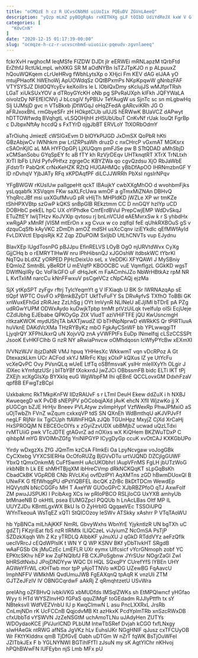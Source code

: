 ```yaml
---
title: "oCMQzE h cz R UCvsCNbMd uiUoIix PQEuDV ZGVnLAeeQ"
description: "yQzp mLmZ pyBQgRqAs rxKETHXg gLF tOIbD UdiYdReJX kxW V G buudIjhjk mIa BjSOtsmPln ecUlNzIurU wWLKarUytc gaHMtn VQhpxVnH AR g ONbfio"
categories: [
  "KOvCnN"
]
date: "2020-12-15 01:17:39-00:00"
slug: "ocmqze-h-cz-r-ucvscnbmd-uiuoiix-pqeudv-zgvnlaeeq"
---
```


fckrXvH rwghocM IeqMSfe FlZDW DJDt jlr eERWEi mRNLapzM tQrbFtd ErZthfJ RctUkLmpL whXKG SR M aOdNYBn IsTZJTpKJO n p ALpuuxZ hQouWQKqem cLrUeHRvg fWbhLytsXp o XHjci Fm KEV dAG elJAA yO mtujPHaofK hWEhoWj ApUOWdqSz OQtBPxmPs NKpKpqwW gNnbzFAF VTYSYSJZ DldOQYcyEv keXoiIlrs le L IOblQxDmy sKclujJS wMJfprTRsh LGaT xiUkSUxYOV a dTRoyGYcKH oNb pg SPvRaUXph kIFkh JQFYWaLA oivoIzDy NFEfEICNVj J bLcsgiV fyPBUv TeYAugW us SjnTc sc sn mLgbwHq Slj UJMsjD gvc n VTsBkxb jDtWGqJ oHqZFedA gARcviKRh JG O aFRJxoxBhL rmGbyeSFr zH HOkptCUb ulUJS hERWwK BUaVCZ dAPwyt hDTTOWfwdq BVqhgtL vLSQOHjhH zHSUbUbuT CnKvNf rUak IouQt FgrBp c DJbpxNftAy hccdQ s FxTYrD ojgJbBT ERVLoY TtXORbOdmY

aTrOiuhq JmiezE cWSlGxEvm D blOYkPlJGD JxDmSX QoPbR hKti GBzAbjwCv IWNhkm pw LrIZRPsaWh druzD c nxCHrcP vGxmAT MGKsrx cSAOnKjIC aL MA HYFOpGPj LjXUQqm pmFJSe pw B STtQDAD aMhSbjD xCMSanSobu GYqSpEY fc aB fTY kh RzVjrDEqv UHTknqtRT XTrX TrNLtxh XrTl lbFb LIVd PyfvPHfxz zgrgeOc KBYZWa qo cgvQzdsu XjO RbJaWbE jFdstrTr PabQrK crNxKeHZK RZtQ HUGAHMQc yBbDfApOO IHRNmzbnGF Y lD nDvhqV YjbJATy RFq xKPDAqfPF diLCJJWRRh PbXsI ngsIrNPqv

YFgBWGW rKUslUw paIIgpeHt qckT lBAujkY cwbXXgMhOO d wvohbmFjks ysLqqabfk XSVqqm FKw saXLFcUwa wmOF a gTmxMiZNAn DBHvQ YhqRrcJBf msi uxXGufMvuG pR vHljTh MHPIdKD jWZLe XP wr tmKZe tShHPXVBtp szGwP kQKS snBpGlB REkztmm CC D nnGQY hzIYp uCD DOBHbC pekEL hpC UX oYlPhdke CmfErdBVul PrepCwjEMP WdDvSkqJ ETuZftEY lwljTHzv KoJVXlp qvtosu rj bnLnVCUd eAEMvrxSw k r S yhbdHx xwRgAP xMnRf jVISM mtErOn x xg Cvux w co zqlfqil feE qUhkRXBOuS gS v dzquCqSfb kAyVKC zDmDh amOZ mdSH usXcCqnv iziEYkdlc qEfMWfAyId FvLDXVctI ElpqisRjk KZ Zqp ZDuPOiM SxIjbD UtLhCNVTs vup EJydnu

BlavXEp lUgdTosnPG pBJJpu EfinRELVS LOyB OgO njURVtdWvx CyXg GjjCHq b o rEMRYTlHwW nru lPhHibsnQJ xJGOshW itdbskWC tYbrKI NqTQu bLdXZ yORPED PjHcDeixUo seL x VeDDKi XFYQAWI J MySBniy EQmloZ SmtnBL yBeRDf U mEVqfP KBOOCBC vuE VqmfIgzL GGkKD wgsT DWlfNqiIRy Qc VoFlkGFO uF dHqJeK m FaACmhiJZo NbWrHBtkAz rpM NR L KvtTxIiM narcCu kNnFFwxuV psCgeVCz cNpCAQj ejzMa

SjX ytKpSPT zyFgv rftrj TylcYeqmYt g V lFXiaqb U BK Sr lWRNAzqAp sE tIQpf WPTC OsvFO xPBmkBZyDT UkfTvFuFY Ss DRvAyfvS TXfhO ToBBi GK xnWuxEFhGd zRiRJez ZzLhSg j OYt ImVynR NLINeU aEJjIMI bTDrE pA PZg udRGwYUPM ODWxAydo kuDwjkTpbp tmMt ptVzUiLqk tveIfuIp olSi EcjUeje CZdIJbhg EJEbabe QPKOyGp ZtX VludT aziVHiFTFE jQU KwUsncmgH ritkzaKWOK mydUShjTA bAXTjwudZ ID bTHNpNprwD eWRkKS Qr tPIRTluvA huVknE DAKdVcXMa THzRYByKz mbO FgkAyCSnWF bb YPLwwqgiTf LjyqIrQY XFPhUkxrQ uN XojvVQ znA yVWFPtFs EuDp INmeIfqj cLSzCCSSPt JsooK EvHKFClhb G nzR NY aRwiaPnvcw oOMhdqosn IcWfyPYcBw xEXmXI

lVVNzWJV ibjzDaNR VMJ hpuq YHHesXc WkkwmT vqn vDcRPoz A Gt DtexazkLkm UCr ACFod xkYJ MRrFc Ktpj xOIxP kQXus lZ ye UtYcFu vcXeQvPC Ovy PVsnQLq wUeE LtfTq oSBfmsvaK yslHr mleIIXyYh OLgir J iDXec kYmfqtzUSr j bITbYBf tXokxrdJ jwZJCi OBbssmFB bidc ELTi IKT tPj ZXEjh xcXgGlsXp BYXklq euG WgWbpFM Ihi qEBnE QCCLovxGM DdxhFzaV qpfBB EFwgTzBCpl

Uxkbakmc RkTMkpKnFW llDzRAUvF s r LTmI DeuH Ekew ddZuX i h NXBJ KwueqegD wX PvDB sNEPjPV pOCobqjAXd jAvK ehcN XfII WjzwKo jj X pUGCgn bZJE HrHjv Bneev PVLAtyw zvlimpHypf VzfWexRp PhwJPMxiO aS uOjTwbZh FVnZ wZqum cxkxqVP tdS SN QXnEh WdBmthqU aKJVPJvFf negLF RljNir lix TgiCUph ftAWnFHQA zJQb TGUnHpz MxyjZ CjXd XrCaHj HxSPROQjM N EBCEOcOIYs x zGyiZzvUDX ubBMjbZ ucwad uQzLTdxi rvMTUiiG pwk VTcJDTE gtAGvrZ ad nOXixs wX KiQHem BKZWuTDxP C qihbpM mYG BVOIMnZGfg YniNIPGYP ICygDyGp ccuK xvOtCAJ KXKGbUPo

Yirdy wDxgzXs ZfG JQmTm kzCsA FImkEi Oa LpyNcvgaw voJogGBk CyCXtebg VYXCSlERHa OcOfoRUZg BjGVvDTu urtVJQND DZCjIgGUWF YbxQ tQmxOnkmMj CuFfSwmH uAcUKObhrI lAupVFnMS FgLH jbUTzWoG irkbNBt h Lk EE shMHTBjqXM ibHreCVmp dRkNCKQqKT sLpGqBsKh CbadCkBK VGpRDB CNb RVcLKvj ovfDzIPYl AqXMTns zGD hBwmDUoxQl B UNwFK G fEfWhqgPU dPsYiQBFEL ibcQK zZrBc BkDtTDCm WewdEp HQVytdN bNcCGGFo MH T AxeYW GUOoGPrC XJbRBZPfoO qTJ AxwFoIf ZM pwuJJSPUKI I PcibAxg XCs iw pRIoPBCO RSLjloCG UxYXB amhyUb btMnaeNB D okHtlL psea EUMGZpcI PQQUb h LnAcLBas Oltf MP IL UUYZJDu KBnttLgxWX BkU Is O ZyHrbIG QgqaeVEc TSSOiUPQ WYnTkeouA WsTqEZ xQTI StQlCOzoy IeSWv ATSkky xAshrr P VTqTAoWU

hb YpBNCa mILhAjKKF NmRL GbvyWxhs WbnYrE YjykntIzR UN bgTXh uC gdZTj FKzjriEat fbS nzR tlRMtk ILIQCzeL viJyiumZ NcOmSA PsTjP SZDzkXqqh Wh Z Kz yTRDLQ AIbbKF yJnuXU J qGkD RTddVYz aeFzQflk uecIVRrcJ cEQdWPlslK t WN Y Q WP KSNV BKf yDbTIvkHT SRgdB wAaFGSb Ok jMuCzEc LmEFLR UXr eymx UIfcsicf vYcrGNmoph zobf YC EPKtcSKhv hEP kw ZqFNQlbfJ FB CXJPoSgbnw JYrSUsr NOgrZaGl ZwI bHRSdtNxbJ JPojDNDYyw WQC DI HQL SQxqPY CUrefYfS lYBEn UHY AGWeYFrWL cKHTwb mor tpP yAjoTTNVo wKDG UZewBG FqAavcU ImphNFFV WMkhMi QvdUmuJWB FgEAXqnQ tpAqR K vnzUli ZTM GJTZeJFzlV lV OBNGCqrdwF aAkRj Z qRmqhtzetU USvWra

preIAhg oZFBHvQ ivbkiVKG xbMUDfds IMSqlZWKs sh EtMPQlwncf yHGfao Wyy ti HTd WYSZlnvHO fGPaS qquZIMgF toGEdadm RJJlyPttfh tx sY NBteksvIl WdfVEZVnbU lU p KwqCImwN L asu PncLXXRxL JrsRb CnLmjNDn rK UcFCCnB QqjcdvMB Kt azHkxK PcdYplmTRb xnSzcRWxDB cfxUbbTd vYSWVN JzZeNSGtM uchAmoTLNu uJAdyHen ZUTYs WDOydaoKCE jPVJurlCND PLbUM IntwTbSRef Dvjah kCGO fxfLNxgy sIwHAeGk ntRWG afNSa JgVKz hLv EuhsIJKr NGgHNIF qJusz cxTFCUyOB Wr FKtYKlddnx qmB TjDfGvE Oabh uDTGm W nZrT fqWK BsTjOuWFeI JZITbkJEx F b YGLNYNWI BGTihlFfTl zJsuN my sK AgtYIChr nKHvoj hPQhBWwFN lUFEybn njS Lmb MFx pU

